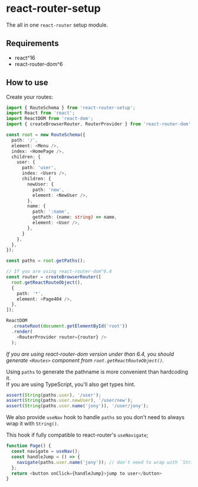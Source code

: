 # react-router-setup

The all in one `react-router` setup module.

## Requirements
- react^16
- react-router-dom^6

## How to use

Create your routes:

```typescript
import { RouteSchema } from 'react-router-setup';
import React from 'react';
import ReactDOM from 'react-dom';
import { createBrowserRouter, RouterProvider } from 'react-router-dom';

const root = new RouteSchema({
  path: '/',
  element: <Menu />,
  index: <HomePage />,
  children: {
    user: {
      path: 'user',
      index: <Users />,
      children: {
        newUser: {
          path: 'new',
          element: <NewUser />,
        },
        name: {
          path: ':name',
          getPath: (name: string) => name,
          element: <User />,
        },
      }
    },
  },
}); 

const paths = root.getPaths();

// If you are using react-router-dom^6.4
const router = createBrowserRouter([
  root.getReactRouteObject(),
  {
    path: '*',
    element: <Page404 />,
  },
]);

ReactDOM
  .createRoot(document.getElementById('root'))
  .render(
    <RouterProvider router={router} />
  );
```

*If you are using react-router-dom version under than 6.4, you should generate `<Routes>` component from `root.getReactRouteObject()`.*  

Using `paths` to generate the pathname is more convenient than hardcoding it.  
If you are using TypeScript, you'll also get types hint.

```typescript
assert(String(paths.user), '/user');
assert(String(paths.user.newUser), '/user/new');
assert(String(paths.user.name('jony')), '/user/jony');
```

We also provide `useNav` hook to handle `paths` so you don't need to always wrap it with `String()`.  

This hook if fully compatible to react-router's `useNavigate`;

```typescript
function Page() {
  const navigate = useNav();
  const handleJump = () => {
    navigate(paths.user.name('jony')); // don't need to wrap with `String()`
  };
  return <button onClick={handleJump}>jump to user</button>
}
```